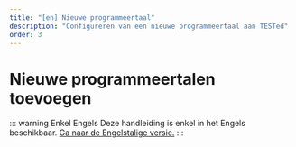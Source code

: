 ```yaml
---
title: "[en] Nieuwe programmeertaal"
description: "Configureren van een nieuwe programmeertaal aan TESTed"
order: 3
---
```


# Nieuwe programmeertalen toevoegen

::: warning Enkel Engels
Deze handleiding is enkel in het Engels beschikbaar.
[Ga naar de Engelstalige versie.](/en/tested/new-programming-language)
:::
